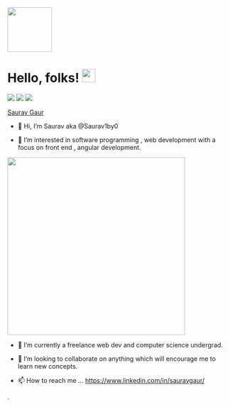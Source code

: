 <img src="https://media-exp3.licdn.com/dms/image/C5603AQGgGR_BmvVKtQ/profile-displayphoto-shrink_800_800/0/1622363825364?e=1632355200&v=beta&t=1KVXnchm6jeofnm3FLrZh1EqmB53cD3tT82-uiSI5TM" width="100px">

# Hello, folks! <img src="https://raw.githubusercontent.com/MartinHeinz/MartinHeinz/master/wave.gif" width="30px">
![](https://img.shields.io/badge/Angular-Front_end_Development-informational?style=flat&logo=<LOGO_NAME>&logoColor=white&color=2bbc8a)
![](https://img.shields.io/badge/JDBC-Springboot-informational?style=flat&logo=data:image/svg%2bxml;base64,<BASE64_DATA>)
![](https://img.shields.io/badge/MySQL-MongoDB-informational?style=flat&logo=<LOGO_NAME>&logoColor=white&color=2bbc8a)



<div class="badge-base LI-profile-badge" data-locale="en_US" data-size="medium" data-theme="dark" data-type="VERTICAL" data-vanity="sauravgaur" data-version="v1"><a class="badge-base__link LI-simple-link" href="https://in.linkedin.com/in/sauravgaur?trk=profile-badge">Saurav Gaur</a></div>
              
- 👋 Hi, I’m Saurav aka @Saurav1by0 

- 👀 I’m interested in software programming , web development with a focus on front end , angular development.

 <img src="https://miro.medium.com/max/1020/0*7Q3yvSIv_t0ioJ-Z.gif" width="400px">

- 🌱 I’m currently a freelance web dev and computer science undergrad.

- 💞️ I’m looking to collaborate on anything which will encourage me to learn new concepts.

- 📫 How to reach me ... https://www.linkedin.com/in/sauravgaur/

<!---
Saurav1by0/Saurav1by0 is a ✨ special ✨ repository because its `README.md` (this file) appears on your GitHub profile.
You can click the Preview link to take a look at your changes.
--->


.
